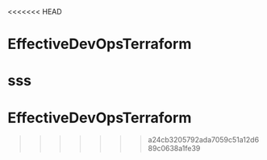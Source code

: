 <<<<<<< HEAD
# EffectiveDevOpsTerraform
sss
=======
# EffectiveDevOpsTerraform
>>>>>>> a24cb3205792ada7059c51a12d689c0638a1fe39
